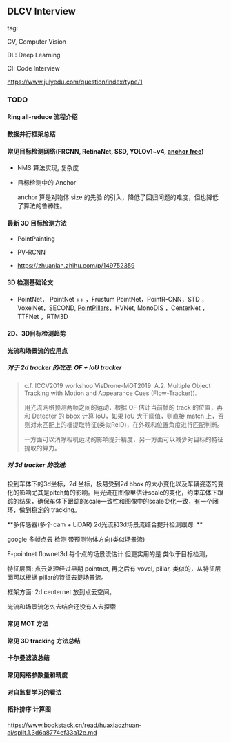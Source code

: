 ## DLCV Interview

tag:

CV, Computer Vision

DL: Deep Learning

CI: Code Interview



https://www.julyedu.com/question/index/type/1



### TODO

#### Ring all-reduce 流程介绍

#### 数据并行框架总结

#### 常见目标检测网络(FRCNN, RetinaNet, SSD, YOLOv1~v4, [anchor free](https://zhuanlan.zhihu.com/p/62103812))

- NMS 算法实现, 复杂度

- 目标检测中的 Anchor

  anchor 算是对物体 size 的先验 的引入，降低了回归问题的难度，但也降低了算法的鲁棒性。

#### 最新 3D 目标检测方法

- PointPainting

- PV-RCNN
- https://zhuanlan.zhihu.com/p/149752359

#### 3D 检测基础论文

- PointNet， PointNet ++ ，Frustum PointNet，PointR-CNN，STD ，VoxelNet，SECOND, [PointPillars](https://blog.csdn.net/u011507206/article/details/89381872)，HVNet, MonoDIS ，CenterNet ，TTFNet ，RTM3D

#### 2D、3D目标检测趋势

#### 光流和场景流的应用点

##### 对于 2d tracker 的改进: OF + IoU tracker

> c.f. ICCV2019 workshop VisDrone-MOT2019: A.2. Multiple Object Tracking with Motion and Appearance Cues (Flow-Tracker)).
>
> 用光流网络预测两帧之间的运动，根据 OF 估计当前帧的 track 的位置，再和 Detecter 的 bbox 计算 IoU，如果 IoU 大于阈值，则直接 match 上，否则对未匹配上的框提取特征(类似ReID)，在外观和位置角度进行匹配判断。 
>
> 一方面可以消除相机运动的影响提升精度，另一方面可以减少对目标的特征提取的算力。

##### 对 3d tracker 的改进: 

投到车体下的3d坐标，2d 坐标，极易受到2d bbox 的大小变化以及车辆姿态的变化的影响尤其是pitch角的影响。用光流在图像里估计scale的变化，约束车体下跟踪的结果，确保车体下跟踪的scale一致性和图像中的scale变化一致，有一个闭环，做到稳定的 tracking。

**多传感器(多个 cam + LiDAR) 2d光流和3d场景流结合提升检测跟踪: **

google 多帧点云 检测 带预测物体方向(类似场景流)

F-pointnet flownet3d 每个点的场景流估计 但更实用的是 类似于目标检测，

特征层面: 点云处理经过早期 pointnet, 再之后有 vovel, pillar, 类似的，从特征层面可以根据 pillar的特征去提场景流。

框架方面: 2d centernet 放到点云空间。

光流和场景流怎么去结合还没有人去探索

#### 常见 MOT 方法

#### 常见 3D tracking 方法总结

#### 卡尔曼滤波总结

#### 常见网络参数量和精度

#### 对自监督学习的看法

#### 拓扑排序 计算图

https://www.bookstack.cn/read/huaxiaozhuan-ai/spilt.1.3d6a8774ef33a12e.md